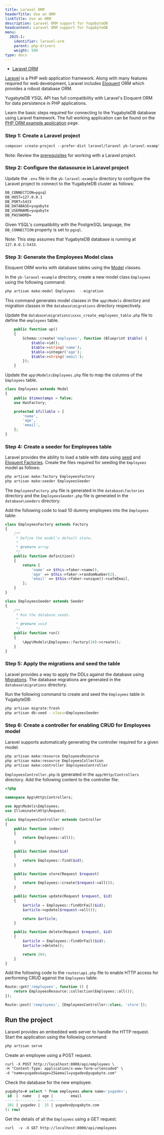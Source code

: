 ```yaml
---
title: Laravel ORM
headerTitle: Use an ORM
linkTitle: Use an ORM
description: Laravel ORM support for YugabyteDB
headcontent: Laravel ORM support for YugabyteDB
menu:
  2025.1:
    identifier: laravel-orm
    parent: php-drivers
    weight: 500
type: docs
---
```


<ul class="nav nav-tabs-alt nav-tabs-yb">

  <li >
    <a href="../laravel/" class="nav-link active">
      Laravel ORM
    </a>
  </li>
</ul>

[Laravel](https://laravel.com/docs/10.x/readme) is a PHP web application framework. Along with many features required for web development, Laravel includes [Eloquent](https://laravel.com/docs/10.x/eloquent#introduction) ORM which provides a robust database ORM.

YugabyteDB YSQL API has full compatibility with Laravel's Eloquent ORM for data persistence in PHP applications.

Learn the basic steps required for connecting to the YugabyteDB database using Laravel framework. The full working application can be found on the [PHP ORM example application](../../orms/php/ysql-laravel/) page.

### Step 1: Create a Laravel project

```txt
composer create-project --prefer-dist laravel/laravel yb-laravel-example
```

Note: Review the [prerequisites](../../orms/php/ysql-laravel/#prerequisites) for working with a Laravel project.

### Step 2: Configure the datasource in Laravel project

Update the `.env` file in the `yb-laravel-example` directory to configure the Laravel project to connect to the YugabyteDB cluster as follows:

```txt
DB_CONNECTION=pgsql
DB_HOST=127.0.0.1
DB_PORT=5433
DB_DATABASE=yugabyte
DB_USERNAME=yugabyte
DB_PASSWORD=
```

Given YSQL's compatibility with the PostgreSQL language, the `DB_CONNECTION`  property is set to `pgsql`.

Note: This step assumes that YugabyteDB database is running at `127.0.0.1:5433`.

### Step 3: Generate the Employees Model class

Eloquent ORM works with database tables using the [Model](https://laravel.com/docs/10.x/eloquent#generating-model-classes) classes.

In the `yb-laravel-example` directory, create a new model class `Employees` using the following command:

```php
php artisan make:model Employees  --migration
```

This command generates model classes in the `app\Models` directory and migration classes in the `database\migrations` directory respectively.

Update the `database\migrations\xxxx_create_employees_table.php` file to define the `employees` table.

```php
    public function up()
    {
        Schema::create('employees', function (Blueprint $table) {
            $table->id();
            $table->string('name');
            $table->integer('age');
            $table->string('email');
        });
    }
```

Update the `app\Models\Employees.php` file to map the columns of the `Employees` table.

```php
class Employees extends Model
{
    public $timestamps = false;
    use HasFactory;

    protected $fillable = [
        'name',
        'age',
        'email',
    ];
}
```

### Step 4: Create a seeder for Employees table

Laravel provides the ability to load a table with data using [seed](https://laravel.com/docs/10.x/seeding) and [Eloquent Factories](https://laravel.com/docs/10.x/eloquent-factories). Create the files required for seeding the `Employees` model as follows:

```txt
php artisan make:factory EmployeesFactory
php artisan make:seeder EmployeesSeeder
```

The `EmployeesFactory.php` file is generated in the `database\factories` directory and the `EmployeesSeeder.php` file is generated in the `database\seeders` directory.

Add the following code to load 10 dummy employees into the `Employees` table:

```php
class EmployeesFactory extends Factory
{
    /**
     * Define the model's default state.
     *
     * @return array
     */
    public function definition()
    {
        return [
            'name' => $this->faker->name(),
            'age' => $this->faker->randomNumber(2),
            'email' => $this->faker->unique()->safeEmail,
        ];
    }
}

```

```php
class EmployeesSeeder extends Seeder
{
    /**
     * Run the database seeds.
     *
     * @return void
     */
    public function run()
    {
        \App\Models\Employees::factory(10)->create();
    }
}
```

### Step 5: Apply the migrations and seed the table

Laravel provides a way to apply the DDLs against the database using [Migrations](https://laravel.com/docs/10.x/migrations). The database migrations are generated in the `database\migrations` directory. 

Run the following command to create and seed the `Employees` table in YugabyteDB:

```sh
php artisan migrate:fresh
php artisan db:seed --class=EmployeesSeeder
```

### Step 6: Create a controller for enabling CRUD for Employees model

Laravel supports automatically generating the controller required for a given model.

```sh
php artisan make:resource EmployeesResource
php artisan make:resource EmployeesCollection
php artisan make:controller EmployeesController
```

`EmployeesController.php` is generated in the `app/Http/Controllers` directory. Add the following content to the controller file:

```php
<?php

namespace App\Http\Controllers;

use App\Models\Employees;
use Illuminate\Http\Request;

class EmployeesController extends Controller
{
    public function index()
    {
        return Employees::all();
    }
 
    public function show($id)
    {
        return Employees::find($id);
    }

    public function store(Request $request)
    {
        return Employees::create($request->all());
    }

    public function update(Request $request, $id)
    {
        $article = Employees::findOrFail($id);
        $article->update($request->all());

        return $article;
    }

    public function delete(Request $request, $id)
    {
        $article = Employees::findOrFail($id);
        $article->delete();

        return 204;
    }
}
```

Add the following code to the `routes\api.php` file to enable HTTP access for performing CRUD against the `Employees` table:

```php
Route::get('/employees', function () {
    return EmployeesResource::collection(Employees::all());
});

Route::post('/employees', [EmployeesController::class, 'store']);
```

## Run the project

Laravel provides an embedded web server to handle the HTTP request. Start the application using the following command:

```txt
php artisan serve
```

Create an employee using a POST request.

```txt
curl -X POST http://localhost:8000/api/employees \
-H "Content-Type: application/x-www-form-urlencoded" \
-d "name=yugadev&age=25&email=yugadev@yugabyte.com"
```

Check the database for the new employee:

```sql
yugabyte=# select * from employees where name='yugadev';
 id  |  name   | age |        email
-----+---------+-----+----------------------
 201 | yugadev |  25 | yugadev@yugabyte.com
(1 row)
```

Get the details of all the `Employees` using a GET request.

```txt
curl  -v -X GET http://localhost:8000/api/employees
```